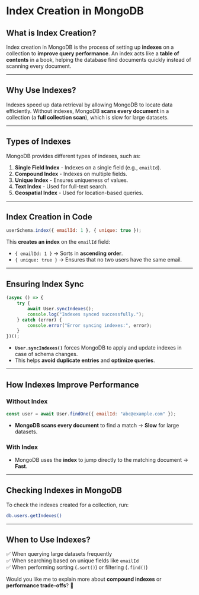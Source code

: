 # Index Creation in MongoDB

## What is Index Creation?
Index creation in MongoDB is the process of setting up **indexes** on a collection to **improve query performance**. An index acts like a **table of contents** in a book, helping the database find documents quickly instead of scanning every document.

---

## Why Use Indexes?
Indexes speed up data retrieval by allowing MongoDB to locate data efficiently. Without indexes, MongoDB **scans every document** in a collection (a **full collection scan**), which is slow for large datasets.

---

## Types of Indexes
MongoDB provides different types of indexes, such as:
1. **Single Field Index** - Indexes on a single field (e.g., `emailId`).
2. **Compound Index** - Indexes on multiple fields.
3. **Unique Index** - Ensures uniqueness of values.
4. **Text Index** - Used for full-text search.
5. **Geospatial Index** - Used for location-based queries.

---

## Index Creation in Code
```javascript
userSchema.index({ emailId: 1 }, { unique: true });
```
This **creates an index** on the `emailId` field:
- `{ emailId: 1 }` → Sorts in **ascending order**.
- `{ unique: true }` → Ensures that no two users have the same email.

---

## Ensuring Index Sync
```javascript
(async () => {
    try {
        await User.syncIndexes();
        console.log("Indexes synced successfully.");
    } catch (error) {
        console.error("Error syncing indexes:", error);
    }
})();
```
- **`User.syncIndexes()`** forces MongoDB to apply and update indexes in case of schema changes.
- This helps **avoid duplicate entries** and **optimize queries**.

---

## How Indexes Improve Performance
### Without Index
```javascript
const user = await User.findOne({ emailId: "abc@example.com" });
```
- **MongoDB scans every document** to find a match → **Slow** for large datasets.

### With Index
- MongoDB uses the **index** to jump directly to the matching document → **Fast**.

---

## Checking Indexes in MongoDB
To check the indexes created for a collection, run:
```bash
db.users.getIndexes()
```

---

## When to Use Indexes?
✅ When querying large datasets frequently  
✅ When searching based on unique fields like `emailId`  
✅ When performing sorting (`.sort()`) or filtering (`.find()`)  

Would you like me to explain more about **compound indexes** or **performance trade-offs**? 🚀

